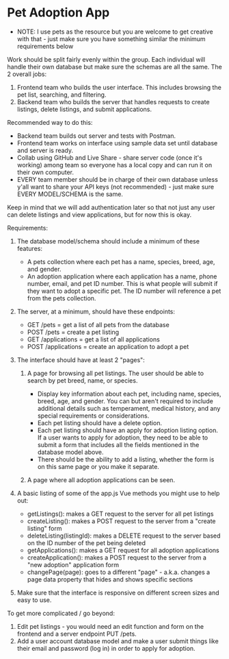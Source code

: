 # Pet Adoption App

* NOTE: I use pets as the resource but you are welcome to get creative with that - just make sure you have something similar the minimum requirements below

Work should be split fairly evenly within the group. Each individual will handle their own database but make sure the schemas are all the same. The 2 overall jobs:
1. Frontend team who builds the user interface. This includes browsing the pet list, searching, and filtering.
2. Backend team who builds the server that handles requests to create listings, delete listings, and submit applications.


Recommended way to do this:
* Backend team builds out server and tests with Postman.
* Frontend team works on interface using sample data set until database and server is ready.
* Collab using GitHub and Live Share - share server code (once it's working) among team so everyone has a local copy and can run it on their own computer. 
* EVERY team member should be in charge of their own database unless y'all want to share your API keys (not recommended) - just make sure EVERY MODEL/SCHEMA is the same.


Keep in mind that we will add authentication later so that not just any user can delete listings and view applications, but for now this is okay.


Requirements:
1. The database model/schema should include a minimum of these features:
    * A pets collection where each pet has a name, species, breed, age, and gender.
    * An adoption application where each application has a name, phone number, email, and pet ID number. This is what people will submit if they want to adopt a specific pet. The ID number will reference a pet from the pets collection. 


2. The server, at a minimum, should have these endpoints:
    * GET /pets = get a list of all pets from the database
    * POST /pets = create a pet listing
    * GET /applications = get a list of all applications
    * POST /applications = create an application to adopt a pet


3. The interface should have at least 2 "pages": 
    1. A page for browsing all pet listings. The user should be able to search by pet breed, name, or species. 
        * Display key information about each pet, including name, species, breed, age, and gender. You can but aren't required to include additional details such as temperament, medical history, and any special requirements or considerations.
        * Each pet listing should have a delete option. 
        * Each pet listing should have an apply for adoption listing option. If a user wants to apply for adoption, they need to be able to submit a form that includes all the fields mentioned in the database model above. 
        * There should be the ability to add a listing, whether the form is on this same page or you make it separate.

    2. A page where all adoption applications can be seen.


4. A basic listing of some of the app.js Vue methods you might use to help out:
    * getListings(): makes a GET request to the server for all pet listings
    * createListing(): makes a POST request to the server from a "create listing" form
    * deleteListing(listingId): makes a DELETE request to the server based on the ID number of the pet being deleted
    * getApplications(): makes a GET request for all adoption applications
    * createApplication(): makes a POST request to the server from a "new adoption" application form
    * changePage(page): goes to a different "page" - a.k.a. changes a page data property that hides and shows specific sections


5. Make sure that the interface is responsive on different screen sizes and easy to use.





To get more complicated / go beyond:
1. Edit pet listings - you would need an edit function and form on the frontend and a server endpoint PUT /pets.
2. Add a user account database model and make a user submit things like their email and password (log in) in order to apply for adoption.